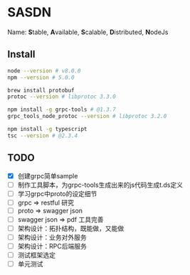 SASDN
=====

Name: **S**table, **A**vailable, **S**calable, **D**istributed, **N**odeJs

## Install
```bash
node --version # v8.0.0
npm --version # 5.0.0

brew install protobuf
protoc --version # libprotoc 3.3.0

npm install -g grpc-tools # @1.3.7
grpc_tools_node_protoc --version # libprotoc 3.2.0

npm install -g typescript
tsc --version # @2.3.4
```

## TODO

- [x] 创建grpc简单sample
- [ ] 制作工具脚本，为grpc-tools生成出来的js代码生成t.ds定义
- [ ] 学习grpc中proto的设定细节
- [ ] grpc => restful 研究
- [ ] proto => swagger json
- [ ] swagger json => pdf 工具完善
- [ ] 架构设计：拓扑结构，既能做，又能做
- [ ] 架构设计：业务对外服务
- [ ] 架构设计：RPC后端服务
- [ ] 测试框架选定
- [ ] 单元测试